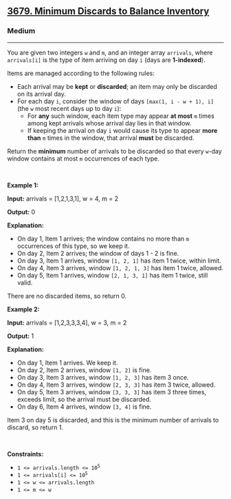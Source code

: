 <h2><a href="https://leetcode.com/problems/minimum-discards-to-balance-inventory">3679.  Minimum Discards to Balance Inventory</a></h2><h3>Medium</h3><hr><p>You are given two integers <code>w</code> and <code>m</code>, and an integer array <code>arrivals</code>, where <code>arrivals[i]</code> is the type of item arriving on day <code>i</code> (days are <strong>1-indexed</strong>).</p>

<p>Items are managed according to the following rules:</p>

<ul>
	<li>Each arrival may be <strong>kept</strong> or <strong>discarded</strong>; an item may only be discarded on its arrival day.</li>
	<li>For each day <code>i</code>, consider the window of days <code>[max(1, i - w + 1), i]</code> (the <code>w</code> most recent days up to day <code>i</code>):
	<ul>
		<li>For <strong>any</strong> such window, each item type may appear <strong>at most</strong> <code>m</code> times among kept arrivals whose arrival day lies in that window.</li>
		<li>If keeping the arrival on day <code>i</code> would cause its type to appear <strong>more than</strong> <code>m</code> times in the window, that arrival <strong>must</strong> be discarded.</li>
	</ul>
	</li>
</ul>

<p>Return the <strong>minimum</strong> number of arrivals to be discarded so that every <code>w</code>-day window contains at most <code>m</code> occurrences of each type.</p>

<p>&nbsp;</p>
<p><strong class="example">Example 1:</strong></p>

<div class="example-block">
<p><strong>Input:</strong> <span class="example-io">arrivals = [1,2,1,3,1], w = 4, m = 2</span></p>

<p><strong>Output:</strong> <span class="example-io">0</span></p>

<p><strong>Explanation:</strong></p>

<ul>
	<li>On day 1, Item 1 arrives; the window contains no more than <code>m</code> occurrences of this type, so we keep it.</li>
	<li>On day 2, Item 2 arrives; the window of days 1 - 2 is fine.</li>
	<li>On day 3, Item 1 arrives, window <code>[1, 2, 1]</code> has item 1 twice, within limit.</li>
	<li>On day 4, Item 3 arrives, window <code>[1, 2, 1, 3]</code> has item 1 twice, allowed.</li>
	<li>On day 5, Item 1 arrives, window <code>[2, 1, 3, 1]</code> has item 1 twice, still valid.</li>
</ul>

<p>There are no discarded items, so return 0.</p>
</div>

<p><strong class="example">Example 2:</strong></p>

<div class="example-block">
<p><strong>Input:</strong> <span class="example-io">arrivals = [1,2,3,3,3,4], w = 3, m = 2</span></p>

<p><strong>Output:</strong> <span class="example-io">1</span></p>

<p><strong>Explanation:</strong></p>

<ul>
	<li>On day 1, Item 1 arrives. We keep it.</li>
	<li>On day 2, Item 2 arrives, window <code>[1, 2]</code> is fine.</li>
	<li>On day 3, Item 3 arrives, window <code>[1, 2, 3]</code> has item 3 once.</li>
	<li>On day 4, Item 3 arrives, window <code>[2, 3, 3]</code> has item 3 twice, allowed.</li>
	<li>On day 5, Item 3 arrives, window <code>[3, 3, 3]</code> has item 3 three times, exceeds limit, so the arrival must be discarded.</li>
	<li>On day 6, Item 4 arrives, window <code>[3, 4]</code> is fine.</li>
</ul>

<p>Item 3 on day 5 is discarded, and this is the minimum number of arrivals to discard, so return 1.</p>
</div>

<p>&nbsp;</p>
<p><strong>Constraints:</strong></p>

<ul>
	<li><code>1 &lt;= arrivals.length &lt;= 10<sup>5</sup></code></li>
	<li><code>1 &lt;= arrivals[i] &lt;= 10<sup>5</sup></code></li>
	<li><code>1 &lt;= w &lt;= arrivals.length</code></li>
	<li><code>1 &lt;= m &lt;= w</code></li>
</ul>
